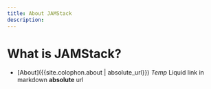 ```yaml
---
title: About JAMStack
description: 
---
```

# What is JAMStack?

- [About]({{site.colophon.about | absolute_url}}) *Temp* Liquid link in markdown **absolute** url
